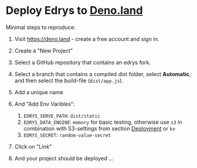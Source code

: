 # Deploy Edrys to [Deno.land](https://Deno.land)

Minimal steps to reproduce:

1. Visit https://deno.land - create a free account and sign in.

2. Create a "New Project"

3. Select a GitHub repository that contains an edrys fork.

4. Select a branch that contains a compiled dist folder, select __Automatic__, and then select the build-file (`dist/app.js`).

5. Add a unique name

6. And "Add Env Varibles":
  
   1. `EDRYS_SERVE_PATH`: `dist/static`
   2. `EDRYS_DATA_ENGINE`: `memory` for basic testing, otherwise use `s3` in combination with S3-settings from section [Deployment](../Deployment.md#data-storage) or `kv`
   3. `EDRYS_SECRET`: `random-value-secret`

7. Click on "Link"
8. And your project should be deployed ...